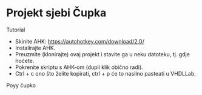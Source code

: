 # Projekt sjebi Čupka

Tutorial
- Skinite AHK: https://autohotkey.com/download/2.0/
- Instalirajte AHK.
- Preuzmite (klonirajte) ovaj projekt i stavite ga u neku datoteku, tj. gdje hoćete.
- Pokrenite skriptu s AHK-om (dupli klik obično radi).
- Ctrl + c ono što želite kopirati, ctrl + p će to nasilno pasteati u VHDLLab.

Poyy čupko